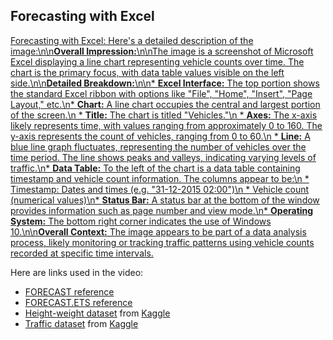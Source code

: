 ## Forecasting with Excel

[Forecasting with Excel: Here\'s a detailed description of the image:\n\n**Overall Impression:**\n\nThe image is a screenshot of Microsoft Excel displaying a line chart representing vehicle counts over time. The chart is the primary focus, with data table values visible on the left side.\n\n**Detailed Breakdown:**\n\n* **Excel Interface:** The top portion shows the standard Excel ribbon with options like "File", "Home", "Insert", "Page Layout," etc.\n* **Chart:** A line chart occupies the central and largest portion of the screen.\n * **Title:** The chart is titled "Vehicles."\n * **Axes:** The x-axis likely represents time, with values ranging from approximately 0 to 160. The y-axis represents the count of vehicles, ranging from 0 to 60.\n * **Line:** A blue line graph fluctuates, representing the number of vehicles over the time period. The line shows peaks and valleys, indicating varying levels of traffic.\n* **Data Table:** To the left of the chart is a data table containing timestamp and vehicle count information. The columns appear to be:\n * Timestamp: Dates and times (e.g. "31-12-2015 02:00")\n * Vehicle count (numerical values)\n* **Status Bar:** A status bar at the bottom of the window provides information such as page number and view mode.\n* **Operating System:** The bottom right corner indicates the use of Windows 10.\n\n**Overall Context:** The image appears to be part of a data analysis process, likely monitoring or tracking traffic patterns using vehicle counts recorded at specific time intervals.](https://youtu.be_QrTimmxwZw4)

Here are links used in the video:

- [FORECAST reference](https://support.microsoft.com/en-us/office/forecast-and-forecast-linear-functions-50ca49c9-7b40-4892-94e4-7ad38bbeda99)
- [FORECAST.ETS reference](https://support.microsoft.com/en-us/office/forecast-ets-function-15389b8b-677e-4fbd-bd95-21d464333f41)
- [Height-weight dataset](https://docs.google.com/spreadsheets/d/1iMFVPh8q9KgnfLwBeBMmX1GaFabP02FK/view) from [Kaggle](https://www.kaggle.com/datasets/burnoutminer/heights-and-weights-dataset)
- [Traffic dataset](https://docs.google.com/spreadsheets/d/1w2R0fHdLG5ZGW-papaK7wzWq_-WDArKC/view) from [Kaggle](https://www.kaggle.com/datasets/fedesoriano/traffic-prediction-dataset)
